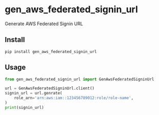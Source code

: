# gen_aws_federated_signin_url

Generate AWS Federated Signin URL

## Install

```
pip install gen_aws_federated_signin_url
```

## Usage

```python
from gen_aws_federated_signin_url import GenAwsFederatedSigninUrl

url = GenAwsFederatedSigninUrl.client()
signin_url = url.genrate(
    role_arn='arn:aws:iam::123456789012:role/role-name',
)
print(signin_url)
```

